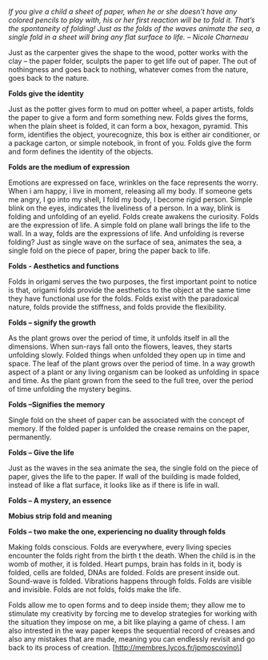 _If you give a child a sheet of paper, when he or she doesn’t have any colored pencils to play with, his or her first reaction will be to fold it. That’s the spontaneity of folding! Just as the folds of the waves animate the sea, a single fold in a sheet will bring any flat surface to life. – Nicole Charneau_

Just as the carpenter gives the shape to the wood, potter works with the clay – the paper folder, sculpts the paper to get life out of paper. The out of nothingness and goes back to nothing, whatever comes from the nature, goes back to the nature.

**Folds give the identity**

Just as the potter gives form to mud on potter wheel, a paper artists, folds the paper to give a form and form something new. Folds gives the forms, when the plain sheet is folded, it can form a box, hexagon, pyramid. This form, identifies the object, yourecognize, this box is either air conditioner, or a package carton, or simple notebook, in front of you. Folds give the form and form defines the identity of the objects.

**Folds are the medium of expression**

Emotions are expressed on face, wrinkles on the face represents the worry. When i am happy, i live in moment, releasing all my body. If someone gets me angry, I go into my shell, I fold my body, I become rigid person. Simple blink on the eyes, indicates the liveliness of a person. In a way, blink is folding and unfolding of an eyelid. Folds create awakens the curiosity. Folds are the expression of life. A simple fold on plane wall brings the life to the wall. In a way, folds are the expressions of life. And unfolding is reverse folding? Just as single wave on the surface of sea, animates the sea, a single fold on the piece of paper, bring the paper back to life.

**Folds - Aesthetics and functions**

Folds in origami serves the two purposes, the first important point to notice is that, origami folds provide the aesthetics to the object at the same time they have functional use for the folds. Folds exist with the paradoxical nature, folds provide the stiffness, and folds provide the flexibility.

**Folds – signify the growth**

As the plant grows over the period of time, it unfolds itself in all the dimensions. When sun-rays fall onto the flowers, leaves, they starts unfolding slowly. Folded things when unfolded they open up in time and space. The leaf of the plant grows over the period of time. In a way growth aspect of a plant or any living organism can be looked as unfolding in space and time. As the plant grown from the seed to the full tree, over the period of time unfolding the mystery begins.

**Folds –Signifies the memory**

Single fold on the sheet of paper can be associated with the concept of memory. If the folded paper is unfolded the crease remains on the paper, permanently.

**Folds – Give the life**

Just as the waves in the sea animate the sea, the single fold on the piece of paper, gives the life to the paper. If wall of the building is made folded, instead of like a flat surface, it looks like as if there is life in wall.

**Folds – A mystery, an essence**

**Mobius strip fold and meaning**

**Folds – two make the one, experiencing no duality through folds**

Making folds conscious. Folds are everywhere, every living species encounter the folds right from the birth t the death. When the child is in the womb of mother, it is folded. Heart pumps, brain has folds in it, body is folded, cells are folded, DNAs are folded. Folds are present inside out. Sound-wave is folded. Vibrations happens through folds. Folds are visible and invisible. Folds are not folds, folds make the life.

Folds allow me to open forms and to deep inside them; they allow me to stimulate my creativity by forcing me to develop strategies for working with the situation they impose on me, a bit like playing a game of chess. I am also intrested in the way paper keeps the sequential record of creases and also any mistakes that are made, meaning you can endlessly revisit and go back to its process of creation. \[http://membres.lycos.fr/jpmoscovino\]



